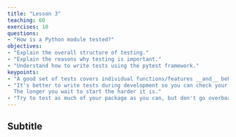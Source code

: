 ```yaml
---
title: "Lesson 3"
teaching: 60
exercises: 10
questions:
- "How is a Python module tested?"
objectives:
- "Explain the overall structure of testing."
- "Explain the reasons why testing is important."
- "Understand how to write tests using the pytest framework."
keypoints:
- "A good set of tests covers individual functions/features __and__ behavior of the software as a whole."
- "It's better to write tests during development so you can check your progress along the way.
  The longer you wait to start the harder it is."
- "Try to test as much of your package as you can, but don't go overboard, most packages don't have 100% test coverage."
---
```


## Subtitle